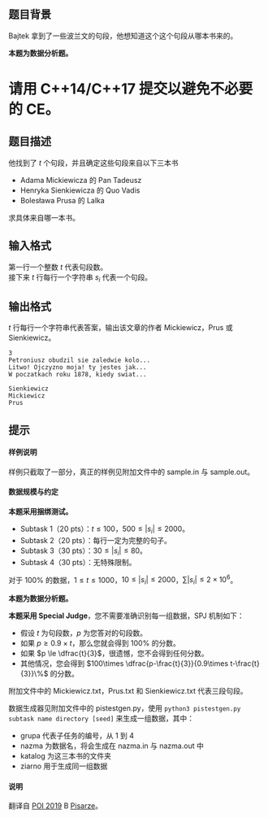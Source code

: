 ## 题目背景
Bajtek 拿到了一些波兰文的句段，他想知道这个这个句段从哪本书来的。

**本题为数据分析题。**

# 请用 C++14/C++17 提交以避免不必要的 CE。

## 题目描述
他找到了 $t$ 个句段，并且确定这些句段来自以下三本书

- Adama Mickiewicza 的 Pan Tadeusz  
- Henryka Sienkiewicza 的 Quo Vadis
- Bolesława Prusa 的 Lalka

求具体来自哪一本书。

## 输入格式
第一行一个整数 $t$ 代表句段数。       
接下来 $t$ 行每行一个字符串 $s_i$ 代表一个句段。

## 输出格式
$t$ 行每行一个字符串代表答案，输出该文章的作者 Mickiewicz，Prus 或 Sienkiewicz。

```input1
3
Petroniusz obudzil sie zaledwie kolo...
Litwo! Ojczyzno moja! ty jestes jak...
W poczatkach roku 1878, kiedy swiat...
```

```output1
Sienkiewicz
Mickiewicz
Prus
```

## 提示
#### 样例说明

样例只截取了一部分，真正的样例见附加文件中的 sample.in 与 sample.out。

#### 数据规模与约定

**本题采用捆绑测试。**

- Subtask 1（20 pts）：$t \le 100$，$500 \le |s_i| \le 2000$。
- Subtask 2（20 pts）：每行一定为完整的句子。
- Subtask 3（30 pts）：$30 \le |s_i| \le 80$。
- Subtask 4（30 pts）：无特殊限制。

对于 $100\%$ 的数据，$1 \le t \le 1000$，$10 \le |s_i| \le 2000$，$\sum|s_i| \le 2 \times 10^6$。

**本题为数据分析题。**

**本题采用 Special Judge**，您不需要准确识别每一组数据，SPJ 机制如下：

- 假设 $t$ 为句段数，$p$ 为您答对的句段数。
- 如果 $p \ge 0.9 \times t$，那么您就会得到 $100\%$ 的分数。
- 如果 $p \le \dfrac{t}{3}$，很遗憾，您不会得到任何分数。
- 其他情况，您会得到 $100\times \dfrac{p-\frac{t}{3}}{0.9\times t-\frac{t}{3}}\%$ 的分数。

附加文件中的 Mickiewicz.txt，Prus.txt 和 Sienkiewicz.txt 代表三段句段。

数据生成器见附加文件中的 pistestgen.py，使用 `python3 pistestgen.py subtask name directory [seed]` 来生成一组数据，其中：

- grupa 代表子任务的编号，从 $1$ 到 $4$
- nazma 为数据名，将会生成在 nazma.in 与 nazma.out 中
- katalog 为这三本书的文件夹
- ziarno 用于生成同一组数据

#### 说明

翻译自 [POI 2019](https://sio2.mimuw.edu.pl/c/oi27-1/dashboard/) B [Pisarze](https://sio2.mimuw.edu.pl/c/oi27-1/p/pis/)。

